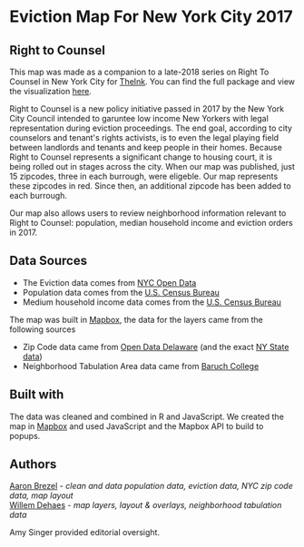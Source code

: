 # Eviction Map For New York City 2017

## Right to Counsel

This map was made as a companion to a late-2018 series on Right To Counsel in New York City for [TheInk](http://theink.nyc/). You can find the full package and view the visualization [here](http://wp.me/p6OMlE-QI).

Right to Counsel is a new policy initiative passed in 2017 by the New York City Council intended to garuntee low income New Yorkers with legal representation during eviction proceedings. The end goal, according to city counselors and tenant's rights activists, is to even the legal playing field between landlords and tenants and keep people in their homes. Because Right to Counsel represents a significant change to housing court, it is being rolled out in stages across the city. When our map was published, just 15 zipcodes, three in each burrough, were eligeble. Our map represents these zipcodes in red. Since then, an additional zipcode has been added to each burrough.     

Our map also allows users to review neighborhood information relevant to Right to Counsel: population, median household income and eviction orders in 2017.   

## Data Sources

- The Eviction data comes from [NYC Open Data](https://data.cityofnewyork.us/City-Government/Evictions/6z8x-wfk4/data)
- Population data comes from the [U.S. Census Bureau](https://factfinder.census.gov/faces/tableservices/jsf/pages/productview.xhtml?pid=DEC_10_DP_DPDP1&prodType=table)
- Medium household income data comes from the [U.S. Census Bureau](https://factfinder.census.gov/faces/tableservices/jsf/pages/productview.xhtml?pid=ACS_16_5YR_S1901&prodType=table)

The map was built in [Mapbox](https://www.mapbox.com/), the data for the layers came from the following sources
- Zip Code data came from [Open Data Delaware](https://github.com/OpenDataDE/State-zip-code-GeoJSON) (and the exact [NY State data](https://github.com/OpenDataDE/State-zip-code-GeoJSON/blob/master/ny_new_york_zip_codes_geo.min.json))
- Neighborhood Tabulation Area data came from [Baruch College](http://guides.newman.baruch.cuny.edu/nyc_data/nbhoods)

## Built with
The data was cleaned and combined in R and JavaScript. We created the map in [Mapbox](https://api.mapbox.com/styles/v1/willemdehaes/cjnro3cjp25wm2spbjt8tabc9.html?fresh=true&title=true&access_token=pk.eyJ1Ijoid2lsbGVtZGVoYWVzIiwiYSI6ImNqbmdqZ2hnYzAzb3ozd3F0aHcxM29idTkifQ.KCJrgwzjDOeW19ps9wyW2Q#10.0/40.713492/-73.897638/0) and used JavaScript and the Mapbox API to build to popups.

## Authors
[Aaron Brezel](https://github.com/aaronbrezel) - _clean and data population data, eviction data, NYC zip code data, map layout_  <br  />
[Willem Dehaes](https://github.com/wdehaes) - _map layers, layout & overlays, neighborhood tabulation data_

Amy Singer provided editorial oversight.
